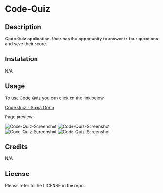 # Code-Quiz

## Description
Code Quiz application. User has the opportunity to answer to four questions and save their score.

## Instalation
N/A

## Usage
To use Code Quiz you can click on the link below.

[Code Quiz - Sonja Gorin](http://sonjagorin.github.io/Code-Quiz)

Page preview:

![Code-Quiz-Screenshot](images/code-quiz-screenshot1.png)
![Code-Quiz-Screenshot](images/code-quiz-screenshot2.png)
![Code-Quiz-Screenshot](images/code-quiz-screenshot3.png)
![Code-Quiz-Screenshot](images/code-quiz-screenshot4.png)

## Credits
N/A

## License
Please refer to the LICENSE in the repo.
